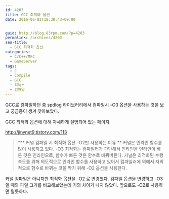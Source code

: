 ```yaml
---
id: 4203
title: GCC 최적화 옵션
date: 2016-06-02T18:30:43+09:00


guid: http://blog.83rpm.com/?p=4203
permalink: /archives/4203
seo-title:
  - GCC 최적화 옵션
categories:
  - C/C++/MFC
  - GameServer
tags:
  - C
  - Compile
  - GCC
  - 리눅스
  - 컴파일
---
```

GCC로 컴파일하던 중 spdlog 라이브러리에서 컴파일시 -O3 옵션을 사용하는 것을 보고 궁금증이 생겨 찾아보았다.

GCC 최적화 옵션에 대해 자세하게 설명되어 있는 페이지.

<http://jinynet9.tistory.com/113>

> *** 커널 컴파일 시 최적화 옵션 -O2만 사용하는 이유
>** 커널은 인라인 함수를 많이 사용하고 있다. -O3 최적화는 컴파일러가 판단해서 인라인을 인라인이 빠른 것은 인라인으로, 함수가 빠른 것은 함수로 바꿔버린다. 커널은 최적화된 수행 속도를 위해 의도적으로 인라인 함수를 사용하고 있어서 컴파일러에 의해서 자의적으로 함수로 바뀌는 것을 막기 위해 -O2 옵션을 사용한다.

커널 컴파일은 아니지만 최적화 옵션을 -O2 로 변경했다. 컴파일 옵션을 변경하고 -O3일 때와 파일 크기를 비교해보았는데 거의 차이가 나지 않았다. 앞으로도 -O2로 사용하면 될듯하다.
